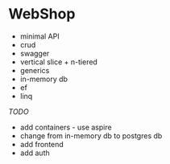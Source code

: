 # WebShop
- minimal API
- crud
- swagger
- vertical slice + n-tiered
- generics
- in-memory db
- ef
- linq

*TODO*
- add containers - use aspire
- change from in-memory db to postgres db
- add frontend
- add auth
